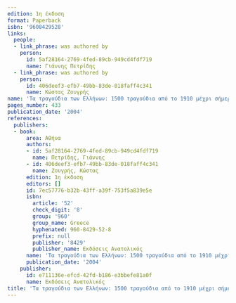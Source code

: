 ```yaml
---
edition: 1η έκδοση
format: Paperback
isbn: '9608429528'
links:
  people:
  - link_phrase: was authored by
    person:
      id: 5af28164-2769-4fed-89cb-949cd4fdf719
      name: Γιάννης Πετρίδης
  - link_phrase: was authored by
    person:
      id: 406deef3-efb7-49bb-83de-018faff4c341
      name: Κώστας Ζουγρής
name: 'Τα τραγούδια των Ελλήνων: 1500 τραγούδια από το 1910 μέχρι σήμερα'
pages_number: 433
publication_date: '2004'
references:
  publishers:
  - book:
      area: Αθήνα
      authors:
      - id: 5af28164-2769-4fed-89cb-949cd4fdf719
        name: Πετρίδης, Γιάννης
      - id: 406deef3-efb7-49bb-83de-018faff4c341
        name: Ζουγρής, Κώστας
      edition: 1η έκδοση
      editors: []
      id: 7ec57776-b32b-43ff-a39f-753f5a839e5e
      isbn:
        article: '52'
        check_digit: '8'
        group: '960'
        group_name: Greece
        hyphenated: 960-8429-52-8
        prefix: null
        publisher: '8429'
        publisher_name: Εκδόσεις Ανατολικός
      name: 'Τα τραγούδια των Ελλήνων: 1500 τραγούδια από το 1910 μέχρι σήμερα'
      publication_date: '2004'
    publisher:
      id: e711136e-efcd-42fd-b186-e3bbefe81a0f
      name: Εκδόσεις Ανατολικός
title: 'Τα τραγούδια των Ελλήνων: 1500 τραγούδια από το 1910 μέχρι σήμερα'
---
```


